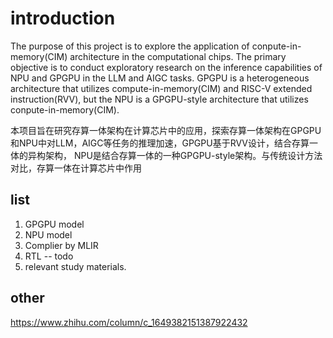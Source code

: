 # introduction
The purpose of this project is to explore the application of conpute-in-memory(CIM) architecture in the computational chips.
The primary objective is to conduct exploratory research on the inference capabilities of NPU and GPGPU in the LLM and AIGC tasks.
GPGPU is a heterogeneous architecture that utilizes compute-in-memory(CIM) and RISC-V extended instruction(RVV), 
but the NPU is a GPGPU-style architecture that utilizes conpute-in-memory(CIM).

本项目旨在研究存算一体架构在计算芯片中的应用，探索存算一体架构在GPGPU和NPU中对LLM，AIGC等任务的推理加速，GPGPU基于RVV设计，结合存算一体的异构架构，
NPU是结合存算一体的一种GPGPU-style架构。与传统设计方法对比，存算一体在计算芯片中作用


## list
1. GPGPU model
2. NPU model
3. Complier by MLIR
4. RTL  -- todo
5. relevant study materials.


## other
https://www.zhihu.com/column/c_1649382151387922432
